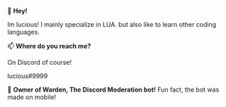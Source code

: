 👋 **Hey!**

Im lucious!
I mainly specialize in LUA. but also like to learn other coding languages.

📫 **Where do you reach me?**

On Discord of course! 

lucious#9999

🤯 **Owner of Warden, The Discord Moderation bot!**
Fun fact, the bot was made on mobile!
